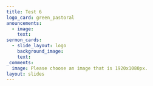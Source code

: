 ```yaml
---
title: Test 6
logo_card: green_pastoral
anouncements:
  - image:
    text:
sermon_cards:
  - slide_layout: logo
    background_image:
    text:
_comments:
  image: Please choose an image that is 1920x1080px.
layout: slides
---
```


